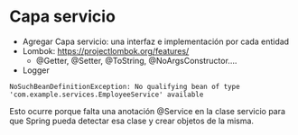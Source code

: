 
# Capa servicio

* Agregar Capa servicio: una interfaz e implementación por cada entidad
* Lombok: https://projectlombok.org/features/
	* @Getter, @Setter, @ToString, @NoArgsConstructor....
* Logger



```
NoSuchBeanDefinitionException: No qualifying bean of type 'com.example.services.EmployeeService' available
```

Esto ocurre porque falta una anotación @Service en la clase servicio para que Spring pueda detectar esa clase y crear objetos de la misma.